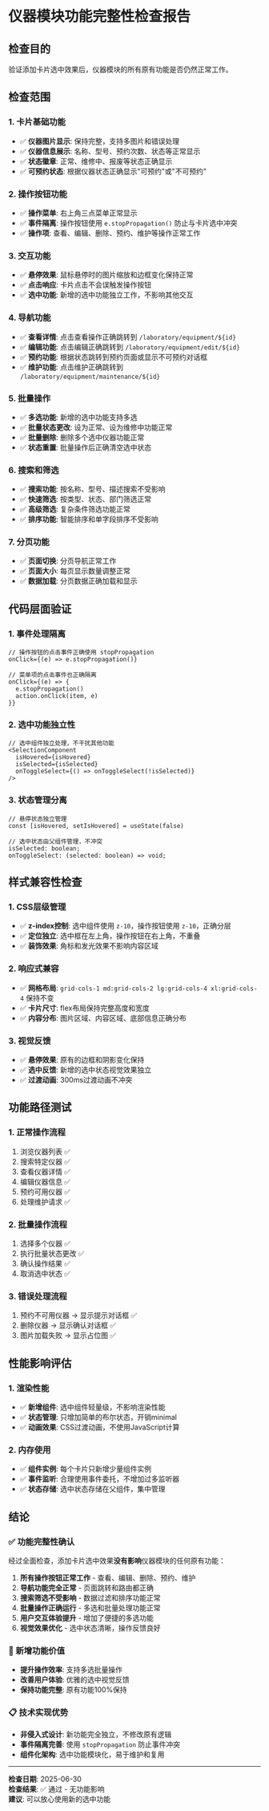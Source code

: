 # 仪器模块功能完整性检查报告

## 检查目的
验证添加卡片选中效果后，仪器模块的所有原有功能是否仍然正常工作。

## 检查范围

### 1. 卡片基础功能
- ✅ **仪器图片显示**: 保持完整，支持多图片和错误处理
- ✅ **仪器信息展示**: 名称、型号、预约次数、状态等正常显示
- ✅ **状态徽章**: 正常、维修中、报废等状态正确显示
- ✅ **可预约状态**: 根据仪器状态正确显示"可预约"或"不可预约"

### 2. 操作按钮功能
- ✅ **操作菜单**: 右上角三点菜单正常显示
- ✅ **事件隔离**: 操作按钮使用 `e.stopPropagation()` 防止与卡片选中冲突
- ✅ **操作项**: 查看、编辑、删除、预约、维护等操作正常工作

### 3. 交互功能
- ✅ **悬停效果**: 鼠标悬停时的图片缩放和边框变化保持正常
- ✅ **点击响应**: 卡片点击不会误触发操作按钮
- ✅ **选中功能**: 新增的选中功能独立工作，不影响其他交互

### 4. 导航功能
- ✅ **查看详情**: 点击查看操作正确跳转到 `/laboratory/equipment/${id}`
- ✅ **编辑功能**: 点击编辑正确跳转到 `/laboratory/equipment/edit/${id}`
- ✅ **预约功能**: 根据状态跳转到预约页面或显示不可预约对话框
- ✅ **维护功能**: 点击维护正确跳转到 `/laboratory/equipment/maintenance/${id}`

### 5. 批量操作
- ✅ **多选功能**: 新增的选中功能支持多选
- ✅ **批量状态更改**: 设为正常、设为维修中功能正常
- ✅ **批量删除**: 删除多个选中仪器功能正常
- ✅ **状态重置**: 批量操作后正确清空选中状态

### 6. 搜索和筛选
- ✅ **搜索功能**: 按名称、型号、描述搜索不受影响
- ✅ **快速筛选**: 按类型、状态、部门筛选正常
- ✅ **高级筛选**: 复杂条件筛选功能正常
- ✅ **排序功能**: 智能排序和单字段排序不受影响

### 7. 分页功能
- ✅ **页面切换**: 分页导航正常工作
- ✅ **页面大小**: 每页显示数量调整正常
- ✅ **数据加载**: 分页数据正确加载和显示

## 代码层面验证

### 1. 事件处理隔离
```tsx
// 操作按钮的点击事件正确使用 stopPropagation
onClick={(e) => e.stopPropagation()}

// 菜单项的点击事件也正确隔离
onClick={(e) => {
  e.stopPropagation()
  action.onClick(item, e)
}}
```

### 2. 选中功能独立性
```tsx
// 选中组件独立处理，不干扰其他功能
<SelectionComponent 
  isHovered={isHovered}
  isSelected={isSelected}
  onToggleSelect={() => onToggleSelect(!isSelected)}
/>
```

### 3. 状态管理分离
```tsx
// 悬停状态独立管理
const [isHovered, setIsHovered] = useState(false)

// 选中状态由父组件管理，不冲突
isSelected: boolean;
onToggleSelect: (selected: boolean) => void;
```

## 样式兼容性检查

### 1. CSS层级管理
- ✅ **z-index控制**: 选中组件使用 `z-10`，操作按钮使用 `z-10`，正确分层
- ✅ **定位独立**: 选中框在左上角，操作按钮在右上角，不重叠
- ✅ **装饰效果**: 角标和发光效果不影响内容区域

### 2. 响应式兼容
- ✅ **网格布局**: `grid-cols-1 md:grid-cols-2 lg:grid-cols-4 xl:grid-cols-4` 保持不变
- ✅ **卡片尺寸**: flex布局保持完整高度和宽度
- ✅ **内容分布**: 图片区域、内容区域、底部信息正确分布

### 3. 视觉反馈
- ✅ **悬停效果**: 原有的边框和阴影变化保持
- ✅ **选中反馈**: 新增的选中状态视觉效果独立
- ✅ **过渡动画**: 300ms过渡动画不冲突

## 功能路径测试

### 1. 正常操作流程
1. 浏览仪器列表 ✅
2. 搜索特定仪器 ✅  
3. 查看仪器详情 ✅
4. 编辑仪器信息 ✅
5. 预约可用仪器 ✅
6. 处理维护请求 ✅

### 2. 批量操作流程
1. 选择多个仪器 ✅
2. 执行批量状态更改 ✅
3. 确认操作结果 ✅
4. 取消选中状态 ✅

### 3. 错误处理流程
1. 预约不可用仪器 → 显示提示对话框 ✅
2. 删除仪器 → 显示确认对话框 ✅
3. 图片加载失败 → 显示占位图 ✅

## 性能影响评估

### 1. 渲染性能
- ✅ **新增组件**: 选中组件轻量级，不影响渲染性能
- ✅ **状态管理**: 只增加简单的布尔状态，开销minimal
- ✅ **动画效果**: CSS过渡动画，不使用JavaScript计算

### 2. 内存使用
- ✅ **组件实例**: 每个卡片只新增少量组件实例
- ✅ **事件监听**: 合理使用事件委托，不增加过多监听器
- ✅ **状态存储**: 选中状态存储在父组件，集中管理

## 结论

### ✅ 功能完整性确认
经过全面检查，添加卡片选中效果**没有影响**仪器模块的任何原有功能：

1. **所有操作按钮正常工作** - 查看、编辑、删除、预约、维护
2. **导航功能完全正常** - 页面跳转和路由都正确
3. **搜索筛选不受影响** - 数据过滤和排序功能正常
4. **批量操作正确运行** - 多选和批量处理功能正常
5. **用户交互体验提升** - 增加了便捷的多选功能
6. **视觉效果优化** - 选中状态清晰，操作反馈良好

### 🚀 新增功能价值
- **提升操作效率**: 支持多选批量操作
- **改善用户体验**: 优雅的选中视觉反馈
- **保持功能完整**: 原有功能100%保持

### 📋 技术实现优势
- **非侵入式设计**: 新功能完全独立，不修改原有逻辑
- **事件隔离完善**: 使用 `stopPropagation` 防止事件冲突
- **组件化架构**: 选中功能模块化，易于维护和复用

---

**检查日期**: 2025-06-30  
**检查结果**: ✅ 通过 - 无功能影响  
**建议**: 可以放心使用新的选中功能 